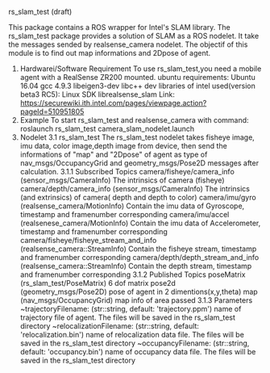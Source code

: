rs_slam_test (draft)

This package contains a ROS wrapper for Intel's SLAM library. The rs_slam_test package provides a solution of SLAM as a ROS nodelet. It take the messages sended by realsense_camera nodelet. The objectif of this module is to find out map informations and 2Dpose of agent.

1. Hardwarei/Software Requirement
  To use rs_slam_test,you need a mobile agent with a RealSense ZR200 mounted.
  ubuntu requirements:
    Ubuntu 16.04
    gcc 4.9.3
    libeigen3-dev
    libc++ dev
  libraries of intel used(version beta3 RC5):
    Linux SDK
    librealsense_slam
    Link: https://securewiki.ith.intel.com/pages/viewpage.action?pageId=510951805
2. Example 
   To start rs_slam_test and realsense_camera with command: 
      roslaunch rs_slam_test camera_slam_nodelet.launch
3. Nodelet
  3.1 rs_slam_test 
    The rs_slam_test nodelet takes fisheye image, imu data, color image,depth image from device, then send the informations of "map" and "2Dpose" of agent as type of nav_msgs/OccupancyGrid and geometry_msgs/Pose2D messages after calculation.
  3.1.1 Subscribed Topics
    camera/fisheye/camera_info (sensor_msgs/CameraInfo)
      The intrinsics of camera (fisheye)
    camera/depth/camera_info (sensor_msgs/CameraInfo)
      The intrinsics (and extrinsics) of camera( depth and depth to color)
    camera/imu/gyro (realsense_camera/MotionInfo)
      Contain the imu data of Gyroscope, timestamp and framenumber corresponding
    camera/imu/accel (realsenese_camera/MotionInfo)
      Contain the imu data of Accelerometer, timestamp and framenumber corresponding
    camera/fisheye/fisheye_stream_and_info (realsense_camera::StreamInfo)
      Contain the fisheye stream, timestamp and framenumber corresponding
    camera/depth/depth_stream_and_info (realsense_camera::StreamInfo)
      Contain the depth stream, timestamp and framenumber corresponding
  3.1.2 Published Topics
    poseMatrix (rs_slam_test/PoseMatrix)
        6 dof matrix 
    pose2d (geometry_msgs/Pose2D)
        pose of agent in 2 dimentions(x,y,theta)
    map (nav_msgs/OccupancyGrid)
        map info of area passed
  3.1.3 Parameters
    ~trajectoryFilename: (str::string, default: 'trajectory.ppm') 
        name of trajectory file of agent. The files will be saved in the rs_slam_test directory
    ~relocalizationFilename: (str::string, default: 'relocalization.bin')
        name of relocalization data file. The files will be saved in the rs_slam_test directory
    ~occupancyFilename: (str::string, default: 'occupancy.bin')
        name of occupancy data file. The files will be saved in the rs_slam_test directory

